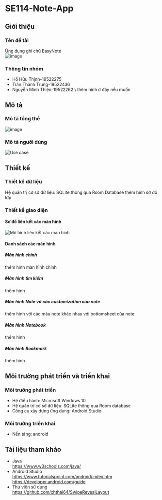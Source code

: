 # SE114-Note-App
## Giới thiệu
### Tên đề tài 
Ứng dụng ghi chú EasyNote\
![image](https://user-images.githubusercontent.com/62055305/122946806-de70da80-d3a3-11eb-9b47-0b9b41b901ed.png)
### Thông tin nhóm
* Hồ Hữu Thịnh-19522275 
* Trần Thành Trung-19522436 
* Nguyễn Minh Thiện-19522262 \ 
 thêm hình ở đây nếu muốn
## Mô tả
### Mô tả tổng thể 
![image](https://user-images.githubusercontent.com/62055305/123021505-684d9180-d3fe-11eb-8ccb-c773dc528992.png)
### Mô tả người dùng
![Use case](https://user-images.githubusercontent.com/62055305/123023742-1f97d780-d402-11eb-872d-f08030e53b47.png)
## Thiết kế
### Thiết kế dữ liệu
Hệ quản trị cơ sở dữ liệu: SQLite thông qua Room Database
thêm hình sơ đồ lớp
### Thiết kế giao diện
#### Sơ đồ liên kết các màn hình
![Mô hình liên kết các màn hình](https://user-images.githubusercontent.com/62055305/123029216-fa5b9700-d40a-11eb-811b-5224de121f3c.png)
#### Danh sách các màn hình
##### Màn hình chính
thêm hình màn hình chính
##### Màn hình tìm kiếm
thêm hình
##### Màn hình Note và các customization của note
thêm hình với các màu note khác nhau với bottomsheet của note
##### Màn hình Notebook
thêm hình
##### Màn hình Bookmark
thêm hình
## Môi trường phát triển và triển khai
### Môi trường phát triển
* Hệ điều hành: Microsoft Windows 10
* Hệ quản trị cơ sở dữ liệu: SQLite thông qua Room database
* Công cụ xây dựng ứng dụng: Android Studio
### Môi trường triển khai
* Nền tảng: android
## Tài liệu tham khảo
* Java\
https://www.w3schools.com/java/
* Android Studio\
https://www.tutorialspoint.com/android/index.htm \
https://developer.android.com/guide
* Thư viện sử dụng\
https://github.com/chthai64/SwipeRevealLayout
